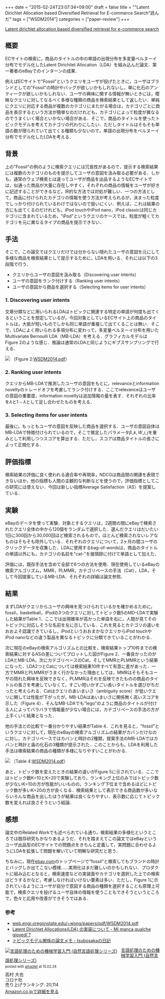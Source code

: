 +++
date = "2015-02-24T23:07:34+09:00"
draft = false
title = "\"Latent Dirichlet Allocation based Diversified Retrieval for E-commerce Search\"読んだ"
tags = ["WSDM2014"]
categories = ["paper-review"]
+++

[Latent dirichlet allocation based diversified retrieval for e-commerce search](http://dl.acm.org/citation.cfm?id=2556215)

## 概要
ECサイトの検索に，商品のタイトルの中の単語の出現分布を多変量ベルヌーイ分布でモデル化したLatent Dirichilet Allocation（LDA）を組み込んだ論文．第一著者のeBayでのインターンの成果．

例えばECサイトで"Fossil"というクエリをユーザが投げたときに，ユーザはブランドとしての"Fossil"の時計やバッグが欲しいかもしれないし，単に化石のアンティークが欲しいかもしれない．ユーザの興味に関する情報が無いときには，曖昧なクエリに対してなるべく多様な種類の商品を検索結果として返したい．単純にクエリに対応する商品が複数のカテゴリにまたがる場合は，カテゴリごとに商品を表示するという方法が簡単なのだけれども，カテゴリによって粒度が異なるのでうまくいく場合といかない場合がある．そこで，商品のタイトルを使ったトピックモデルを考えてカテゴリの代わりにしたい．ただしタイトルはそもそも単語の数が限られていて出てくる種類も少ないので，単語の出現分布をベルヌーイ分布でモデル化したLDAを考える．

## 背景
上の"Fossil"の例のように検索クエリには冗長性があるので，提示する検索結果には複数のカテゴリのものを提示してユーザの意図を汲み取る必要がある．しかも，通常のウェブ検索とは違ってユーザが商品を出品するようなECサイトでは，似通った商品が大量に存在しやすく，それぞれの商品の情報をユーザが好きに記述することができるなど，IR的な方法では対処が難しい．一つの方法として，商品に付けられたカテゴリの情報を使う方法が考えられるが，決まった粒度でしっかり付けられているわけではないので扱いにくい．例えば，これは結果の方にも出てくるのだけれども，iPod touchやiPod nano，iPod classicは同じカテゴリに含まれているため，"iPod"というクエリのケースでは，粒度が粗くてカテゴリを元に異なるタイプの商品を提示できない．

## 手法
そこで，この論文ではクエリだけでは分からない隠れたユーザの意図を元にして多様な商品を検索結果として提示するために，LDAを用いる．それには以下の3段階で行う．

- クエリからユーザの意図を汲み取る（Discovering user intents）
- ユーザの意図をランク付けする（Ranking user intents）
- ユーザの意図から商品を選択する（Selecting items for user intents）

### 1. Discovering user intents
文章分類などに用いられるLDAはトピックに関連する特定の単語が何度も出てくるということを想定しているが，今回対象としているECサイト上の商品のタイトルは，大抵が短いものでしかも同じ単語が重複して出てくることは無い．そこで，LDAによく用いられる多項分布に変わって，多変量ベルヌーイ分布を用いたMultivariate Bernoulli LDA（MB-LDA）を考える．グラフィカルモデルはFigure 2のような感じ．推論は通常のLDAと同じようにギプスサンプリングで行える．

![](/img/mblda_figure2.png)
（Figure 2:[WSDM2014.pdf](http://web.engr.oregonstate.edu/~wong/papers/pdf/WSDM2014.pdf)）

### 2. Ranking user intents
クエリからMB-LDAで推測したユーザの意図をもとに，relevanceとinformation noveltyのトレードオフを考慮してランク付けする．ここでrelevanceはユーザの意図の重要度，information noveltyは追加情報の量を表す．それぞれの比率を$\lambda$と$1-\lambda$として足し合わせたものを考える．

### 3. Selecting items for user intents
最後に，もっともユーザの意図を反映した商品を選択する．ユーザの意図自体はMB-LDAで特徴付けられているので，そこで推定したパラメータ$\beta\_{k,W\_{i,j}}$を重みとして利用しつつスコアを算出する．ただし，スコアは商品タイトルの長さによって正規化する．

## 評価指標
検索結果の評価に良く使われる適合率や再現率，NDCGは商品間の関連を表現できないほか，他の指標も人間の主観的な判断などを使うので，評価指標としてこの研究には使えない．今回は新しい指標Average Satisfaction（AS）を提案している．

## 実験
eBayのデータを使って実験．対象とするクエリは，2週間の間にeBayで検索されたクエリ全体の中から120個をランダムで選択した．選んだクエリはだいたい1日に300回から30,000回ほど検索されるもので，ほとんど検索されないレアなものはそもそも除外している．それぞれのクエリについて，2ヶ月の間ユーザのクリックデータを収集した．LDAに使用するbag-of-wordsは，商品のタイトルの単語以外にも，カテゴリの名前を"cat-"を接頭辞に付けて単語として加えた．

評価には，既存手法を含めて全部で6つの方法を使用．現在使用しているeBayの検索アルゴリズム，MMR，PLMMR，カテゴリベースの手法（Cat），LDA，そして今回提案しているMB-LDA．それぞれの詳細は論文参照．

## 結果
まずLDAがクエリからユーザの興味を見つけられているかを確かめるために，fossil，basketball，iPodの3つのクエリに対してトピック数5のMD-LDAで実験した結果がTable 1．ここでは出現確率が高かった単語を右に，人間が見てそのトピックに対応しそうな名前を左に示している．これを見るとカテゴリの違いをおおよそ認識できているし，iPodというおおまかなクエリからiPod touchやiPod nanoなどの違う製品を異なるトピックに分類できていることがわかる．

次に現在のeBayの検索アルゴリズムとの比較を，検索結果トップ10件までの検索結果に対するASの差についてプロットした図がFigure 2．一番良かったのがLDAとMB-LDA，次にカテゴリベースのCat，そしてMMRとPLMMRという結果になった．LDA2つとCatについては検索結果10件すべて有意に差があった．一方でMMRとPLMMRがうまく行かなかった理由としては，MMRはそもそもユーザの隠れた興味を反映できなく，PLMMRはそれを反映できたものの商品のタイトルの長さを考慮していなくて，すごい短いかすごい長いタイトルを選びがちだったと考えられる．Catはクエリのあいまいさ（ambiguity score）が低いクエリに関しては性能が下がったが，MB-LDAはあいまいさに関係無く高いスコアを示した（Figure 4）．そんなMB-LDAでも"lego"のように商品のタイトルが付ける人によってバラバラで情報量が少ない場合には，カテゴリベースの手法の方が上手くいく結果となった．

他の手法との比較で一番分かりやすい結果がTable 4．これを見ると，"fossil"というクエリに対して，現在のeBayの検索アルゴリズムの結果がカバンだけなのに対し，カテゴリベースではカバンと時計の2種類，提案手法のMB-LDAではカバンと時計と歯の化石の3種類が提示された．このことからも，LDAを利用した手法は検索結果の商品の種類が多様になりやすいことがわかる．

![](/img/mblda_table4.png)
（Table 4:[WSDM2014.pdf](http://web.engr.oregonstate.edu/~wong/papers/pdf/WSDM2014.pdf)）

あと，トピック数を変えたときの結果の違いがFigure 5に示されている．ここではトピック数K=10とK=20で実験しており，ランキング上位のみではトピック数が少ないK=10の方が性能がいいものの，ランキング下位まで含めるほどにトピック数が多いK=20の方が良くなる．検索結果として表示できる商品数が多いならいろんな商品を出したほうが結果は良くなりやすい．表示数に応じてトピック数を変えれば良さそうという結論．

## 感想
論文中のRelated Workでも述べられている通り，検索結果の多様化というところでは既存研究もかなりあるようだ．それを踏まえてこの論文ではeBayというユーザ出品型のECサイトでの問題点をきちんと定義して，実問題に合わせるようにLDAを拡張して問題を解いていて明解な研究だと思う．

ちなみに，現在[ebay.com](http://www.ebay.com/)のトップページで"fossil"と検索してもブランドの時計とバッグしか出てこない模様……実用化はまだ難しいのかもしれない．プロダクトに組み込むとなると，検索速度などの実装面やカテゴリを選択した上での検索はどうするかなど，考慮しなければいけない要素は多い．ただし，Figure 1に示されているようにユーザが自分で意図する商品の種類を選択することも原理上可能で，検索クエリを投げるユーザ自体の情報を使うこともできそうというところで，色々と応用や改善ができそうではある．

### 参考

- [web.engr.oregonstate.edu/~wong/papers/pdf/WSDM2014.pdf](http://web.engr.oregonstate.edu/~wong/papers/pdf/WSDM2014.pdf)
- [Latent Dirichlet Allocations(LDA) の実装について - Mi manca qualche giovedi`?](http://d.hatena.ne.jp/n_shuyo/20110215/lda)
- [トピックモデル関係の論文メモ - tsubosakaの日記](http://d.hatena.ne.jp/tsubosaka/20091223/1261576455)

<div class="amazlet-box" style="margin-bottom:0px;"><div class="amazlet-image" style="float:left;margin:0px 12px 1px 0px;"><a href="http://www.amazon.co.jp/exec/obidos/ASIN/4339027510/yagays-22/ref=nosim/" name="amazletlink" target="_blank"><img src="http://ecx.images-amazon.com/images/I/41dQLxmc2mL._SL160_.jpg" alt="言語処理のための機械学習入門 (自然言語処理シリーズ)" style="border: none;" /></a></div><div class="amazlet-info" style="line-height:120%; margin-bottom: 10px"><div class="amazlet-name" style="margin-bottom:10px;line-height:120%"><a href="http://www.amazon.co.jp/exec/obidos/ASIN/4339027510/yagays-22/ref=nosim/" name="amazletlink" target="_blank">言語処理のための機械学習入門 (自然言語処理シリーズ)</a><div class="amazlet-powered-date" style="font-size:80%;margin-top:5px;line-height:120%">posted with <a href="http://www.amazlet.com/" title="amazlet" target="_blank">amazlet</a> at 15.02.24</div></div><div class="amazlet-detail">高村 大也 <br />コロナ社 <br />売り上げランキング: 20,114<br /></div><div class="amazlet-sub-info" style="float: left;"><div class="amazlet-link" style="margin-top: 5px"><a href="http://www.amazon.co.jp/exec/obidos/ASIN/4339027510/yagays-22/ref=nosim/" name="amazletlink" target="_blank">Amazon.co.jpで詳細を見る</a></div></div></div><div class="amazlet-footer" style="clear: left"></div></div>
